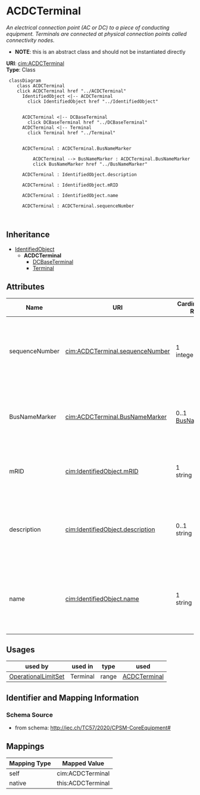 # ACDCTerminal


_An electrical connection point (AC or DC) to a piece of conducting equipment. Terminals are connected at physical connection points called connectivity nodes._




* __NOTE__: this is an abstract class and should not be instantiated directly


**URI**: [cim:ACDCTerminal](http://iec.ch/TC57/CIM100#ACDCTerminal)<br />
**Type**: Class




```mermaid
 classDiagram
    class ACDCTerminal
    click ACDCTerminal href "../ACDCTerminal"
      IdentifiedObject <|-- ACDCTerminal
        click IdentifiedObject href "../IdentifiedObject"
      

      ACDCTerminal <|-- DCBaseTerminal
        click DCBaseTerminal href "../DCBaseTerminal"
      ACDCTerminal <|-- Terminal
        click Terminal href "../Terminal"
      
      
      ACDCTerminal : ACDCTerminal.BusNameMarker
        
          ACDCTerminal --> BusNameMarker : ACDCTerminal.BusNameMarker
          click BusNameMarker href "../BusNameMarker"
        
      ACDCTerminal : IdentifiedObject.description
        
      ACDCTerminal : IdentifiedObject.mRID
        
      ACDCTerminal : IdentifiedObject.name
        
      ACDCTerminal : ACDCTerminal.sequenceNumber
        
      
```





## Inheritance
* [IdentifiedObject](IdentifiedObject.md)
    * **ACDCTerminal**
        * [DCBaseTerminal](DCBaseTerminal.md)
        * [Terminal](Terminal.md)



## Attributes


| Name | URI | Cardinality and Range | Description | Inheritance |
| ---  | --- | --- | --- | --- |
| sequenceNumber | [cim:ACDCTerminal.sequenceNumber](http://iec.ch/TC57/CIM100#ACDCTerminal.sequenceNumber) | 1 <br />  integer  | The orientation of the terminal connections for a multiple terminal conductin... | direct |
| BusNameMarker | [cim:ACDCTerminal.BusNameMarker](http://iec.ch/TC57/CIM100#ACDCTerminal.BusNameMarker) | 0..1 <br />  [BusNameMarker](BusNameMarker.md)  | The bus name marker used to name the bus (topological node) | direct |
| mRID | [cim:IdentifiedObject.mRID](http://iec.ch/TC57/CIM100#IdentifiedObject.mRID) | 1 <br />  string  | Master resource identifier issued by a model authority | [IdentifiedObject](IdentifiedObject.md) |
| description | [cim:IdentifiedObject.description](http://iec.ch/TC57/CIM100#IdentifiedObject.description) | 0..1 <br />  string  | The description is a free human readable text describing or naming the object | [IdentifiedObject](IdentifiedObject.md) |
| name | [cim:IdentifiedObject.name](http://iec.ch/TC57/CIM100#IdentifiedObject.name) | 1 <br />  string  | The name is any free human readable and possibly non unique text naming the o... | [IdentifiedObject](IdentifiedObject.md) |





## Usages

| used by | used in | type | used |
| ---  | --- | --- | --- |
| [OperationalLimitSet](OperationalLimitSet.md) | Terminal | range | [ACDCTerminal](ACDCTerminal.md) |






## Identifier and Mapping Information







### Schema Source


* from schema: http://iec.ch/TC57/2020/CPSM-CoreEquipment#





## Mappings

| Mapping Type | Mapped Value |
| ---  | ---  |
| self | cim:ACDCTerminal |
| native | this:ACDCTerminal |




